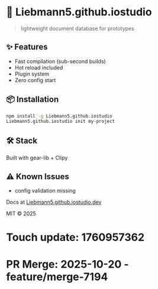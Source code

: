 # 🚀 Liebmann5.github.iostudio

> lightweight document database for prototypes

## ✨ Features

- Fast compilation (sub-second builds)
- Hot reload included
- Plugin system
- Zero config start

## 📦 Installation

```bash
npm install -g Liebmann5.github.iostudio
Liebmann5.github.iostudio init my-project
```

## 🛠️ Stack

Built with gear-lib + Clipy

## ⚠️ Known Issues

- config validation missing

Docs at [Liebmann5.github.iostudio.dev](https://Liebmann5.github.iostudio.dev)

MIT © 2025

# Touch update: 1760957362

# PR Merge: 2025-10-20 - feature/merge-7194
